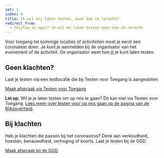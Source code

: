 ```yaml
---
set: 1
index: 4
title: Ik wil mij laten testen, waar kan ik terecht?
redirect_from: 
  - /nl/faq-in-app/7-ik-wil-me-laten-testen-waar-kan-ik-terecht
---
```

Voor toegang tot sommige locaties of activiteiten moet je eerst een coronatest doen. Je kunt je aanmelden bij de organisator van het evenement of de activiteit. De organisator weet hoe jij je kunt laten testen.

## Geen klachten?
Laat je testen via een testlocatie die bij Testen voor Toegang is aangesloten.

<a href="https://www.testenvoortoegang.nl" class="btn btn--cta" rel="noopener noreferrer" target="_blank" hreflang="nl">Maak afspraak<span class="screen-reader-text"> via Testen voor Toegang</span></a>

**Let op:** Wil je je laten testen om op reis te gaan? Dit kan niet via Testen voor Toegang. <a href="https://www.rijksoverheid.nl/onderwerpen/coronavirus-covid-19/reizen-en-vakantie/reizen-buitenland/gratis-coronatest-voor-reizigers-in-juli-en-augustus-2021" rel="noopener noreferrer" target="_blank">Lees  meer over testen voor op reis gaan op de pagina van de Rijksoverheid</a>.

## Bij klachten
Heb je klachten die passen bij het coronavirus? Denk aan verkoudheid, hoesten, benauwdheid, verhoging of koorts. Laat je testen bij de GGD. 

<a href="https://www.coronatest.nl" class="btn btn--cta" rel="noopener noreferrer" target="_blank">Maak afspraak<span class="screen-reader-text"> bij de GGD</span></a>
